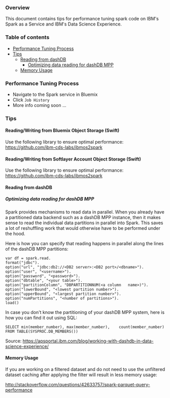 ### Overview

This document contains tips for performance tuning spark code on IBM's Spark as a Service and IBM's Data Science Experience.

### Table of contents

- [Performance Tuning Process](#Performance-Tuning-Process)
- [Tips](#Tips)
  - [Reading from dashDB](#Reading-from-dashDB)
    - [Optimizing data reading for dashDB MPP](#Optimizing-data-reading-for-dashDB-MPP)
  - [Memory Usage](#Memory-Usage)


### Performance Tuning Process

 - Navigate to the Spark service in Bluemix
 - Click `Job History`
 - More info coming soon ...


### Tips

#### Reading/Writing from Bluemix Object Storage (Swift)

Use the following library to ensure optimal performance: https://github.com/ibm-cds-labs/ibmos2spark

#### Reading/Writing from Softlayer Account Object Storage (Swift)

Use the following library to ensure optimal performance: https://github.com/ibm-cds-labs/ibmos2spark

#### Reading from dashDB

##### Optimizing data reading for dashDB MPP

Spark provides mechanisms to read data in parallel. When you already have a partitioned data backend such as a dashDB MPP instance, then it makes sense to read the individual data partitions in parallel into Spark. This saves a lot of reshuffling work that would otherwise have to be performed under the hood.

Here is how you can specify that reading happens in parallel along the lines of the dashDB MPP partitions:

```
var df = spark.read.
format("jdbc").
option("url", "jdbc:db2://<DB2 server>:<DB2 port>/<dbname>").
option("user", "<username>").
option("password", "<password>").
option("dbtable", "<your table>").
option("partitionColumn", "DBPARTITIONNUM(<a column   name>)").
option("lowerBound", "<lowest partition number>").
option("upperBound", "<largest partition number>").
option("numPartitions", "<number of partitions>").
load()
```

In case you don't know the partitioning of your dashDB MPP system, here is how you can find it out using SQL:

```
SELECT min(member_number), max(member_number),    count(member_number) 
FROM TABLE(SYSPROC.DB_MEMBERS())
```

Source: https://apsportal.ibm.com/blog/working-with-dashdb-in-data-science-experience/

#### Memory Usage

If you are working on a filtered dataset and do not need to use the unfiltered dataset caching after applying the filter will result in less memory usage:

http://stackoverflow.com/questions/42633757/spark-parquet-query-performance

